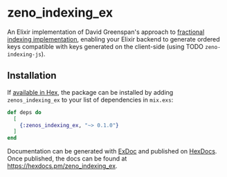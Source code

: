 # zeno_indexing_ex

An Elixir implementation of David Greenspan's approach to [fractional indexing implementation](https://observablehq.com/@dgreensp/implementing-fractional-indexing@547),
enabling your Elixir backend to generate ordered keys compatible with keys 
generated on the client-side (using TODO `zeno-indexing-js`). 

## Installation

If [available in Hex](https://hex.pm/docs/publish), the package can be installed
by adding `zenos_indexing_ex` to your list of dependencies in `mix.exs`:

```elixir
def deps do
  [
    {:zenos_indexing_ex, "~> 0.1.0"}
  ]
end
```

Documentation can be generated with [ExDoc](https://github.com/elixir-lang/ex_doc)
and published on [HexDocs](https://hexdocs.pm). Once published, the docs can
be found at <https://hexdocs.pm/zeno_indexing_ex>.

